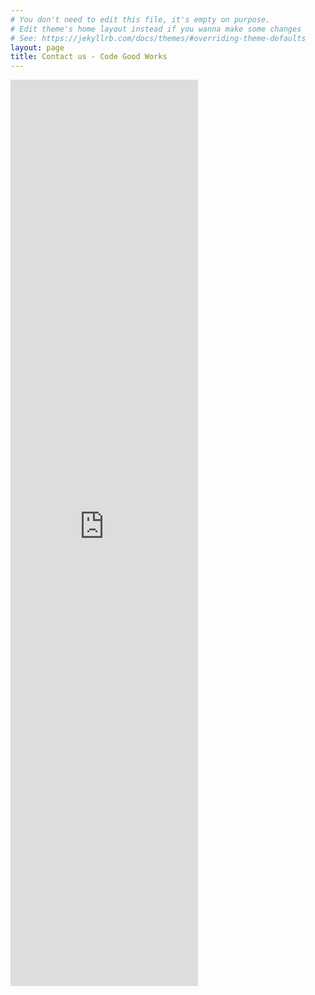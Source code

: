 ```yaml
---
# You don't need to edit this file, it's empty on purpose.
# Edit theme's home layout instead if you wanna make some changes
# See: https://jekyllrb.com/docs/themes/#overriding-theme-defaults
layout: page
title: Contact us - Code Good Works
---
```


<iframe src="https://docs.google.com/forms/d/e/1FAIpQLSck9kt3hAlsSlh-KCI0j8mcz1tCMwhrsnC4o8I8DHX99nnSeQ/viewform?embedded=true" height="1450" frameborder="0" marginheight="0" marginwidth="0">Loading...</iframe>

<script src="{{'/assets/js/contact.js'}}"></script>
